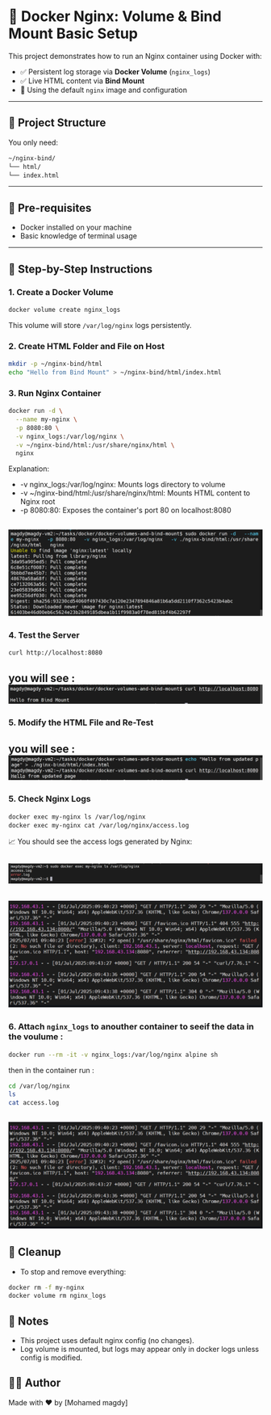 # 🚀 Docker Nginx: Volume & Bind Mount Basic Setup

This project demonstrates how to run an Nginx container using Docker with:

- ✅ Persistent log storage via **Docker Volume** (`nginx_logs`)
- ✅ Live HTML content via **Bind Mount**
- 🔹 Using the default `nginx` image and configuration

---

## 📂 Project Structure

You only need:

```bash
~/nginx-bind/
└── html/
└── index.html
```

---

## 🧱 Pre-requisites

- Docker installed on your machine
- Basic knowledge of terminal usage

---

## 🔧 Step-by-Step Instructions

### 1. Create a Docker Volume

```bash
docker volume create nginx_logs
```
This volume will store `/var/log/nginx` logs persistently.

### 2. Create HTML Folder and File on Host

```bash
mkdir -p ~/nginx-bind/html
echo "Hello from Bind Mount" > ~/nginx-bind/html/index.html
```

### 3. Run Nginx Container
```bash
docker run -d \
  --name my-nginx \
  -p 8080:80 \
  -v nginx_logs:/var/log/nginx \
  -v ~/nginx-bind/html:/usr/share/nginx/html \
  nginx
```
Explanation:

-  -v nginx_logs:/var/log/nginx: Mounts logs directory to volume
-  -v ~/nginx-bind/html:/usr/share/nginx/html: Mounts HTML content to Nginx root
-  -p 8080:80: Exposes the container's port 80 on localhost:8080

![image](https://github.com/Mohamedmagdy220/iVolve-OTJ-/blob/main/docker/docker-volumes-and-bind-mount/run%20container%20nginx.png)
---

### 4. Test the Server

```bash
curl http://localhost:8080
```

you will see :
![image](https://github.com/Mohamedmagdy220/iVolve-OTJ-/blob/main/docker/docker-volumes-and-bind-mount/test1.png)
---

### 5. Modify the HTML File and Re-Test

you will see :
![image](https://github.com/Mohamedmagdy220/iVolve-OTJ-/blob/main/docker/docker-volumes-and-bind-mount/test2.png)
---

### 5. Check Nginx Logs
```bash
docker exec my-nginx ls /var/log/nginx
docker exec my-nginx cat /var/log/nginx/access.log
```
📈 You should see the access logs generated by Nginx:

![image](https://github.com/Mohamedmagdy220/iVolve-OTJ-/blob/main/docker/docker-volumes-and-bind-mount/access%20logs2.png)
---

![image](https://github.com/Mohamedmagdy220/iVolve-OTJ-/blob/main/docker/docker-volumes-and-bind-mount/logs.jpeg)
---

### 6. Attach `nginx_logs` to anouther container to seeif the data in the voulume :

```bash
docker run --rm -it -v nginx_logs:/var/log/nginx alpine sh
```
then in the container run :
```bash
cd /var/log/nginx
ls
cat access.log
```
![image](https://github.com/Mohamedmagdy220/iVolve-OTJ-/blob/main/docker/docker-volumes-and-bind-mount/logs.jpeg)
---


## 🧹 Cleanup

- To stop and remove everything:

```bash
docker rm -f my-nginx
docker volume rm nginx_logs
```

## 📌 Notes

- This project uses default nginx config (no changes).
- Log volume is mounted, but logs may appear only in docker logs unless config is modified.

## 👨‍💻 Author
Made with ❤️ by [Mohamed magdy]
